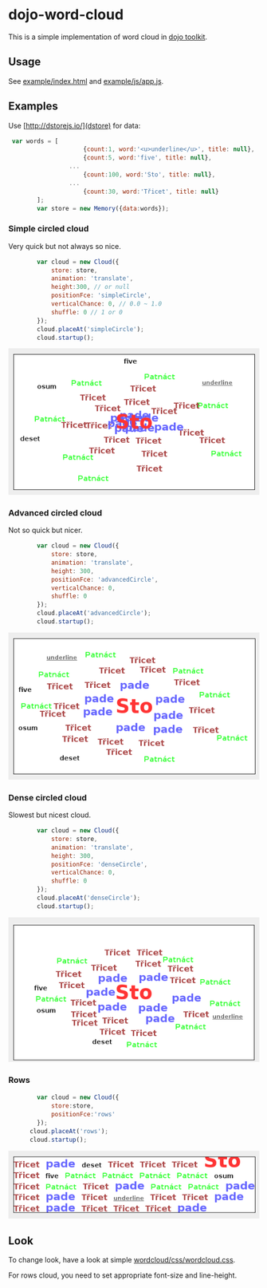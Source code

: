# dojo-word-cloud

This is a simple implementation of word cloud in [dojo toolkit](https://dojotoolkit.org/).

## Usage

See [example/index.html](example/index.html) and [example/js/app.js](example/js/app.js).

## Examples

Use [http://dstorejs.io/](dstore) for data: 
```js
 var words = [
		             {count:1, word:'<u>underline</u>', title: null},
		             {count:5, word:'five', title: null},
                 ...
		             {count:100, word:'Sto', title: null},
                 ...
		             {count:30, word:'Třicet', title: null}
 	    ];
	    var store = new Memory({data:words});
```

### Simple circled cloud

Very quick but not always so nice.

```js
	    var cloud = new Cloud({
	        store: store,
	        animation: 'translate',
	        height:300, // or null
	        positionFce: 'simpleCircle',
	        verticalChance: 0, // 0.0 ~ 1.0
	        shuffle: 0 // 1 or 0
	    });
	    cloud.placeAt('simpleCircle');
	    cloud.startup();
```

![simple circle](example/simpleCircle.png)

### Advanced circled cloud

Not so quick but nicer.

```js
	    var cloud = new Cloud({
	        store: store,
	        animation: 'translate',
	        height: 300,
	        positionFce: 'advancedCircle',
	        verticalChance: 0,
	        shuffle: 0 
	    });
	    cloud.placeAt('advancedCircle');
	    cloud.startup();
``` 

![Advanced circle](example/advancedCircle.png)

### Dense circled cloud

Slowest but nicest cloud.

```js
	    var cloud = new Cloud({
	        store: store,
	        animation: 'translate',
	        height: 300,
	        positionFce: 'denseCircle',
	        verticalChance: 0,
	        shuffle: 0
	    });
	    cloud.placeAt('denseCircle');
	    cloud.startup();
```

![Dense circle](example/denseCircle.png)

### Rows

```js
	    var cloud = new Cloud({
	        store:store,
	        positionFce:'rows'
	    });
      cloud.placeAt('rows');
      cloud.startup();
```

![Rows](example/rows.png)

## Look

To change look, have a look at simple [wordcloud/css/wordcloud.css](wordcloud/css/wordcloud.css).

For rows cloud, you need to set appropriate font-size and line-height.

